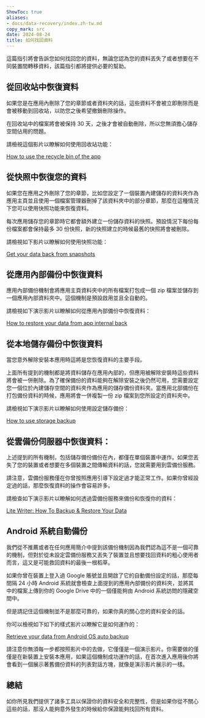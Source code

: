```yaml
---
ShowToc: true
aliases:
- docs/data-recovery/index.zh-tw.md
copy_mark: src
date: 2024-08-24
title: 如何找回資料
---
```


這篇指引將會告訴您如何找回您的資料，無論您認為您的資料丟失了或者想要在不同裝置間轉移資料，該篇指引都將提供必要的幫助。

## 從回收站中恢復資料

如果您是在應用內刪除了您的章節或者資料夾的話，這些資料不會被立即刪除而是會被移動到回收站，以防您之後希望撤銷刪除操作。

在回收站中的檔案將會被保持 30 天，之後才會被自動刪除，所以您無須擔心儲存空間佔用的問題。

請檢視這個影片以瞭解如何使用回收站功能：

[How to use the recycle bin of the app](https://youtube.com/shorts/WUrHmY4-T30?feature=share)

## 從快照中恢復您的資料

如果您在應用之外刪除了您的章節，比如您設定了一個裝置內建儲存的資料夾作為應用主頁並且使用一個檔案管理器刪掉了該資料夾中的部分章節，那麼在這種情況下您可以使用快照功能來恢復資料。

每次應用儲存您的章節時它都會額外建立一份儲存資料的快照。預設情況下每份每份檔案都會保持最多 30 份快照，新的快照建立的時候最舊的快照將會被刪除。

請檢視如下影片以瞭解如何使用快照功能：

[Get your data back from snapshots](https://youtu.be/QRlzmj-Vp88)

## 從應用內部備份中恢復資料

應用內部備份機制會將應用主頁資料夾中的所有檔案打包成一個 zip 檔案並儲存到一個應用內部資料夾中。這個機制是預設啟用並且全自動的。

請檢視如下演示影片以瞭解如何從應用內部備份中恢復資料：

[How to restore your data from app internal back](https://youtube.com/shorts/GAOLcbpsCHQ?feature=share)

## 從本地儲存備份中恢復資料

當您意外解除安裝本應用時這將是您恢復資料的主要手段。

上面所有提到的機制都是將資料儲存在應用內部的，但應用被解除安裝時這些資料將會被一併刪除。為了確保備份的資料能夠在解除安裝之後仍然可用，您需要設定您一個位於內建儲存空間的資料夾作為應用的儲存備份資料夾。當應用北部備份在打包備份資料的時候，應用將會一併複製一份 zip 檔案到您所設定的資料夾中。

請檢視如下演示影片以瞭解如何使用設定儲存備份：

[How to use storage backup](https://youtu.be/Y-M5V3OKWM8)

## 從雲備份伺服器中恢復資料：

上述提到的所有機制，包括儲存備份備份在內，都僅在單個裝置中運作。如果您丟失了您的裝置或者想要在多個裝置之間傳輸資料的話，您就需要用到雲備份服務。

請注意，雲備份服務僅在你曾按照應用引導下設定過才能正常工作。如果你曾經設定過的話，那麼恢復資料的操作會容易許多。

請檢查如下演示影片以瞭解如何透過雲備份服務來備份和恢復你的資料：

[Lite Writer: How To Backup & Restore Your Data](https://youtube.com/shorts/F2UTxySivO4)

## Android 系統自動備份

我們從不推薦或者在任何應用簡介中提到該備份機制因為我們認為這不是一個可靠的機制，但對於從未設定雲備份服務又丟失了裝置並且想要找回資料的粗心使用者而言，這又是可能救回資料的最後一根稻草。

如果你曾在裝置上登入過 Google 賬號並且開啟了它的自動備份設定的話，那麼每間隔 24 小時 Android 系統就會檢查上面提到的應用內部備份的資料夾，並將其中的檔案上傳到你的 Google Drive 中的一個僅能夠由 Android 系統訪問的隱藏空間中。

但是請記住這個機制並不是那麼可靠的，如果你真的關心您的資料安全的話。

你可以檢視如下如下的樣式影片以瞭解它是如何運作的：

[Retrieve your data from Android OS auto backup](https://youtu.be/PMrsCCpMebk)

請注意你無須每一步都按照影片中的去做，它僅僅是一個演示影片。你需要做的僅僅是在新裝置上安裝本應用，如果這個機制成功運作的話，在首次進入應用後你將會看到一個展示著舊備份資料的列表對話方塊，就像是演示影片展示的一樣。

## 總結

如你所見我們提供了諸多工具以保證你的資料安全和完整性，但是如果你從不關心這些的話，那沒人能夠意外發生的時候給你保證能夠找回所有資料。
